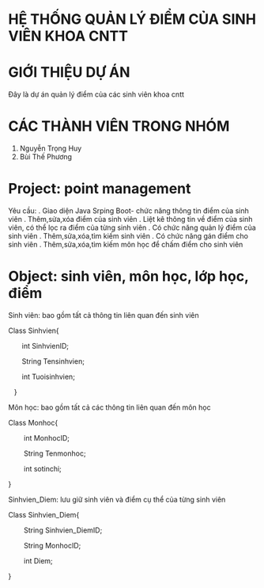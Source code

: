 # HỆ THỐNG QUẢN LÝ ĐIỂM CỦA SINH VIÊN KHOA CNTT
# GIỚI THIỆU DỰ ÁN
Đây là dự án quản lý điểm của các sinh viên khoa cntt
# CÁC THÀNH VIÊN TRONG NHÓM
1. Nguyễn Trọng Huy
2. Bùi Thế Phương
# Project: point management
Yêu cầu:
. Giao diện Java Srping Boot- chức năng thông tin điểm của sinh viên
. Thêm,sửa,xóa điểm của sinh viên
. Liệt kê thông tin về điểm của sinh viên, có thể lọc ra điểm của từng sinh viên
. Có chức năng quản lý điểm của sinh viên
. Thêm,sửa,xóa,tìm kiếm sinh viên
. Có chức năng gán điểm cho sinh viên
. Thêm,sửa,xóa,tìm kiếm môn học để chấm điểm cho sinh viên
# Object: sinh viên, môn học, lớp học, điểm
Sinh viên: bao gồm tất cả thông tin liên quan đến sinh viên

Class Sinhvien{

       int SinhvienID;

       String Tensinhvien;

       int Tuoisinhvien;

   }

Môn học: bao gồm tất cả các thông tin liên quan đến môn học

Class Monhoc{

        int MonhocID;

        String Tenmonhoc;

        int sotinchi;

}

Sinhvien_Diem: lưu giữ sinh viên và điểm cụ thể của từng sinh viên

Class Sinhvien_Diem{ 

        String Sinhvien_DiemID;

        String MonhocID;

        int Diem;

}
